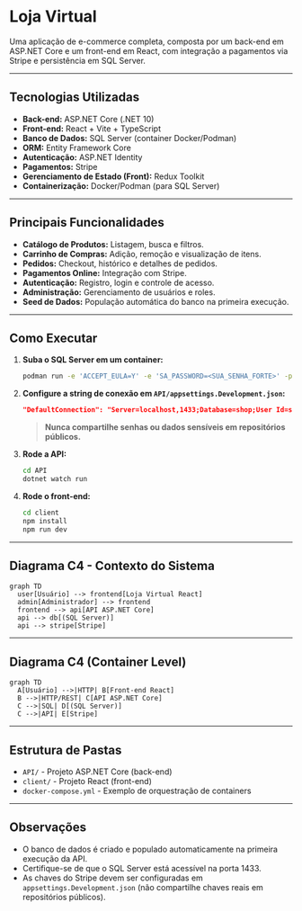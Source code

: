 # Loja Virtual

Uma aplicação de e-commerce completa, composta por um back-end em ASP.NET Core e um front-end em React, com integração a pagamentos via Stripe e persistência em SQL Server.

---

## Tecnologias Utilizadas

- **Back-end:** ASP.NET Core (.NET 10)
- **Front-end:** React + Vite + TypeScript
- **Banco de Dados:** SQL Server (container Docker/Podman)
- **ORM:** Entity Framework Core
- **Autenticação:** ASP.NET Identity
- **Pagamentos:** Stripe
- **Gerenciamento de Estado (Front):** Redux Toolkit
- **Containerização:** Docker/Podman (para SQL Server)

---

## Principais Funcionalidades

- **Catálogo de Produtos:** Listagem, busca e filtros.
- **Carrinho de Compras:** Adição, remoção e visualização de itens.
- **Pedidos:** Checkout, histórico e detalhes de pedidos.
- **Pagamentos Online:** Integração com Stripe.
- **Autenticação:** Registro, login e controle de acesso.
- **Administração:** Gerenciamento de usuários e roles.
- **Seed de Dados:** População automática do banco na primeira execução.

---

## Como Executar

1. **Suba o SQL Server em um container:**
   ```sh
   podman run -e 'ACCEPT_EULA=Y' -e 'SA_PASSWORD=<SUA_SENHA_FORTE>' -p 1433:1433 mcr.microsoft.com/mssql/server:2022-latest
   ```

2. **Configure a string de conexão em `API/appsettings.Development.json`:**
   ```json
   "DefaultConnection": "Server=localhost,1433;Database=shop;User Id=sa;Password=<SUA_SENHA_FORTE>;TrustServerCertificate=True;"
   ```
   > **Nunca compartilhe senhas ou dados sensíveis em repositórios públicos.**

3. **Rode a API:**
   ```sh
   cd API
   dotnet watch run
   ```

4. **Rode o front-end:**
   ```sh
   cd client
   npm install
   npm run dev
   ```

---

## Diagrama C4 - Contexto do Sistema

```mermaid
graph TD
  user[Usuário] --> frontend[Loja Virtual React]
  admin[Administrador] --> frontend
  frontend --> api[API ASP.NET Core]
  api --> db[(SQL Server)]
  api --> stripe[Stripe]
```

---

## Diagrama C4 (Container Level)

```mermaid
graph TD
  A[Usuário] -->|HTTP| B[Front-end React]
  B -->|HTTP/REST| C[API ASP.NET Core]
  C -->|SQL| D[(SQL Server)]
  C -->|API| E[Stripe]
```

---

## Estrutura de Pastas

- `API/` - Projeto ASP.NET Core (back-end)
- `client/` - Projeto React (front-end)
- `docker-compose.yml` - Exemplo de orquestração de containers

---

## Observações

- O banco de dados é criado e populado automaticamente na primeira execução da API.
- Certifique-se de que o SQL Server está acessível na porta 1433.
- As chaves do Stripe devem ser configuradas em `appsettings.Development.json` (não compartilhe chaves reais em repositórios públicos). 
